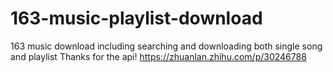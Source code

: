 # 163-music-playlist-download
163 music download including searching and downloading both single song and playlist
Thanks for the api! https://zhuanlan.zhihu.com/p/30246788

